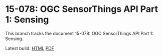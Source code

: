 # 15-078: OGC SensorThings API Part 1: Sensing

This branch tracks the document 15-078: OGC SensorThings API Part 1: Sensing.

Latest build: [HTML](https://hylkevds.github.io/sensorthings/15-078/18-056.html) [PDF](https://hylkevds.github.io/sensorthings/15-078/18-056.pdf)

